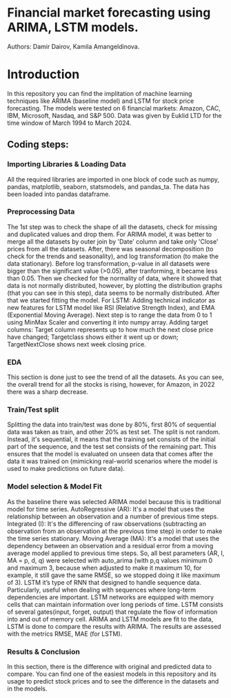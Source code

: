 # Financial market forecasting using ARIMA, LSTM models.

Authors: Damir Dairov, Kamila Amangeldinova.

# Introduction
In this repository you can find the implitation of machine learning techniques like ARIMA (baseline model) and LSTM for stock price forecasting. The models were tested on 6 financial markets: Amazon, CAC, IBM, Microsoft, Nasdaq, and S&P 500. Data was given by Euklid LTD for the time window of March 1994 to March 2024.

## Coding steps:
### Importing Libraries & Loading Data
All the required libraries are imported in one block of code such as numpy, pandas, matplotlib, seaborn, statsmodels, and pandas_ta. The data has been loaded into pandas dataframe.

### Preprocessing Data
The 1st step was to check the shape of all the datasets, check for missing and duplicated values and drop them. For ARIMA model, it was better to merge all the datasets by outer join by 'Date' column and take only 'Close' prices from all the datasets. After, there was seasonal decomposition (to check for the trends and seasonality), and log transformation (to make the data stationary). Before log transformation, p-value in all datasets were bigger than the significant value (>0.05), after tranforming, it became less than 0.05. Then we checked for the normality of data, where it showed that data is not normally distributed, however, by plotting the distribution graphs (that you can see in this step), data seems to be normally distributed. After that we started fitting the model.
For LSTM: Adding technical indicator as new features for LSTM model like RSI (Relative Strength Index), and EMA (Exponential Moving Average). Next step is to range the data from 0 to 1 using MinMax Scaler and converting it into numpy array. Adding target columns: Target column represents up to how much the next close price have changed; Targetclass shows either it went up or down; TargetNextClose shows next week closing price.

### EDA
This section is done just to see the trend of all the datasets. As you can see, the overall trend for all the stocks is rising, however, for Amazon, in 2022 there was a sharp decrease.

### Train/Test split
Splitting the data into train/test was done by 80%, first 80% of sequential data was taken as train, and other 20% as test set. The split is not random. Instead, it's sequential, it means that the training set consists of the initial part of the sequence, and the test set consists of the remaining part. This ensures that the model is evaluated on unseen data that comes after the data it was trained on (mimicking real-world scenarios where the model is used to make predictions on future data).

### Model selection & Model Fit
As the baseline there was selected ARIMA model because this is traditional model for time series. AutoRegressive (AR): It's a model that uses the relationship between an
observation and a number of previous time steps. Integrated (I): It's the differencing of raw observations (subtracting an observation from an observation at the previous time step) in order to make the time series stationary. Moving Average (MA): It's a model that uses the dependency between an observation and a residual error from a moving average model applied to previous time steps. So, all  best parameters (AR, I, MA = p, d, q) were selected with auto_arima (with p,q values minimum 0 and maximum 3, because when adjusted to make it maximum 10, for example, it still gave the same RMSE, so we stopped doing it like maximum of 3). 
LSTM it’s type of RNN that designed to handle sequence data. Particularly, useful when dealing with sequences where long-term dependencies are important. LSTM networks are equipped with memory cells that can maintain information over long periods of time. LSTM consists of several gates(input, forget, output) that regulate the flow of information into and out of memory cell.
ARIMA and LSTM models are fit to the data, LSTM is done to compare the results with ARIMA. The results are assessed with the metrics RMSE, MAE (for LSTM). 

### Results & Conclusion
In this section, there is the difference with original and predicted data to compare. You can find one of the easiest models in this repository and its usage to predict stock prices and to see the difference in the datasets and in the models. 
